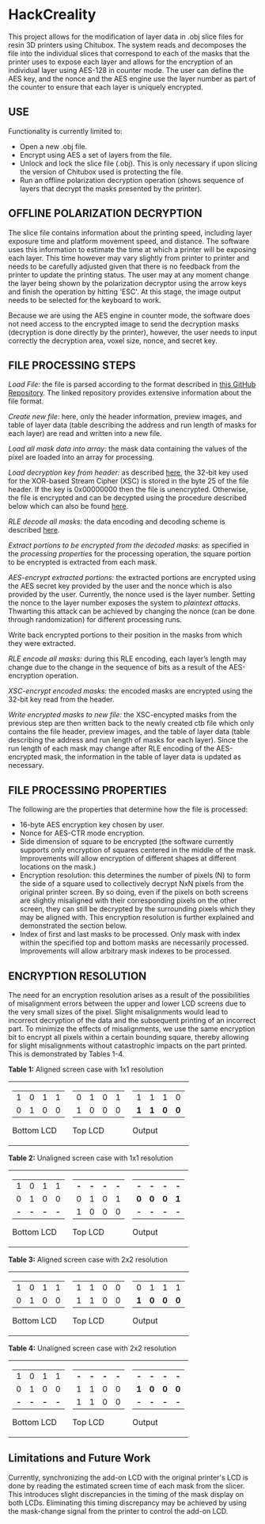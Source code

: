 # HackCreality
This project allows for the modification of layer data in .obj slice files for resin 3D printers using Chitubox. The system reads and decomposes the file into the individual slices that correspond to each of the masks that the printer uses to expose each layer and allows for the encryption of an individual layer using AES-128 in counter mode. The user can define the AES key, and the nonce and the AES engine use the layer number as part of the counter to ensure that each layer is uniquely encrypted.

## USE
Functionality is currently limited to:
- Open a new .obj file.
- Encrypt using AES a set of layers from the file.
- Unlock and lock the slice file (.obj). This is only necessary if upon slicing the version of Chitubox used is protecting the file.
- Run an offline polarization decryption operation (shows sequence of layers that decrypt the masks presented by the printer).

## OFFLINE POLARIZATION DECRYPTION
The slice file contains information about the printing speed, including layer exposure time and platform movement speed, and distance. The software uses this information to estimate the time at which a printer will be exposing each layer.
This time however may vary slightly from printer to printer and needs to be carefully adjusted given that there is no feedback from the printer to update the printing status. The user may at any moment change the layer being shown by the polarization decryptor using the arrow keys and finish the operation by hitting 'ESC'.
At this stage, the image output needs to be selected for the keyboard to work.

Because we are using the AES engine in counter mode, the software does not need access to the encrypted image to send the decryption masks (decryption is done directly by the printer), however, the user needs to input correctly the decryption area, voxel size, nonce, and secret key.


<!-----

Yay, no errors, warnings, or alerts!

Conversion time: 0.928 seconds.


Using this Markdown file:

1. Paste this output into your source file.
2. See the notes and action items below regarding this conversion run.
3. Check the rendered output (headings, lists, code blocks, tables) for proper
   formatting and use a linkchecker before you publish this page.

Conversion notes:

* Docs to Markdown version 1.0β33
* Tue Jun 07 2022 09:33:49 GMT-0700 (PDT)
* Source doc: randz
* Tables are currently converted to HTML tables.
----->


## FILE PROCESSING STEPS

_Load File:_ the file is parsed according to the format described in [this GitHub Repository](https://github.com/cbiffle/catibo/blob/master/doc/cbddlp-ctb.adoc). The linked repository provides extensive information about the file format.

_Create new file_: here, only the header information, preview images, and table of layer data (table describing the address and run length of masks for each layer) are read and written into a new file.

_Load all mask data into array:_ the mask data containing the values of the pixel are loaded into an array for processing.

_Load decryption key from header:_ as described [here](https://github.com/cbiffle/catibo/blob/master/doc/cbddlp-ctb.adoc), the 32-bit key used for the XOR-based Stream Cipher (XSC) is stored in the byte 25 of the file header. If the key is 0x00000000 then the file is unencrypted. Otherwise, the file is encrypted and can be decypted using the procedure described below which can also be found [here](https://github.com/cbiffle/catibo/blob/master/doc/cbddlp-ctb.adoc).

_RLE decode all masks:_ the data encoding and decoding scheme is described [here](https://github.com/cbiffle/catibo/blob/master/doc/cbddlp-ctb.adoc).

_Extract portions to be encrypted from the decoded masks:_ as specified in the _processing properties_ for the processing operation, the square portion to be encrypted is extracted from each mask.

_AES-encrypt extracted portions:_ the extracted portions are encrypted using the AES secret key provided by the user and the nonce which is also provided by the user. Currently, the nonce used is the layer number. Setting the nonce to the layer number exposes the system to _plaintext attacks_. Thwarting this attack can be achieved by changing the nonce (can be done through randomization) for different processing runs.

Write back encrypted portions to their position in the masks from which they were extracted.

_RLE encode all masks:_ during this RLE encoding, each layer’s length may change due to the change in the sequence of bits as a result of the AES-encryption operation.

_XSC-encrypt encoded masks:_ the encoded masks are encrypted using the 32-bit key read from the header.

_Write encrypted masks to new file:_ the XSC-encypted masks from the previous step are then written back to the newly created ctb file which only contains the file header, preview images, and the table of layer data (table describing the address and run length of masks for each layer). Since the run length of each mask may change after RLE encoding of the AES-encrypted mask, the information in the table of layer data is updated as necessary.

## FILE PROCESSING PROPERTIES

The following are the properties that determine how the file is processed:

* 16-byte AES encryption key chosen by user.
* Nonce for AES-CTR mode encryption.
* Side dimension of square to be encrypted (the software currently supports only encryption of squares centered in the middle of the mask. Improvements will allow encryption of different shapes at different locations on the mask.)
* Encryption resolution: this determines the number of pixels (N) to form the side of a square used to collectively decrypt NxN pixels from the original printer screen. By so doing, even if the pixels on both screens are slightly misaligned with their corresponding pixels on the other screen, they can still be decrypted by the surrounding pixels which they may be aligned with. This encryption resolution is further explained and demonstrated the section below.
* Index of first and last masks to be processed. Only mask with index within the specified top and bottom masks are necessarily processed. Improvements will allow arbitrary mask indexes to be processed.

## ENCRYPTION RESOLUTION

The need for an encryption resolution arises as a result of the possibilities of misalignment errors between the upper and lower LCD screens due to the very small sizes of the pixel. Slight misalignments would lead to incorrect decryption of the data and the subsequent printing of an incorrect part. To minimize the effects of misalignments, we use the same encryption bit to encrypt all pixels within a certain bounding square, thereby allowing for slight misalignments without catastrophic impacts on the part printed. This is demonstrated by Tables 1-4.

**Table 1:** Aligned screen case with 1x1 resolution


<table>
  <tr>
   <td>

<table>
  <tr>
   <td>1
   </td>
   <td>0
   </td>
   <td>1
   </td>
   <td>1
   </td>
  </tr>
  <tr>
   <td>0
   </td>
   <td>1
   </td>
   <td>0
   </td>
   <td>0
   </td>
  </tr>
</table>


Bottom LCD

   </td>
   <td>

<table>
  <tr>
   <td>0
   </td>
   <td>1
   </td>
   <td>0
   </td>
   <td>1
   </td>
  </tr>
  <tr>
   <td>1
   </td>
   <td>0
   </td>
   <td>0
   </td>
   <td>0
   </td>
  </tr>
</table>


Top LCD

   </td>
   <td>

<table>
  <tr>
   <td>1
   </td>
   <td>1
   </td>
   <td>1
   </td>
   <td>0
   </td>
  </tr>
  <tr>
   <td><strong>1</strong>
   </td>
   <td><strong>1</strong>
   </td>
   <td><strong>0</strong>
   </td>
   <td><strong>0</strong>
   </td>
  </tr>
</table>


Output

   </td>
  </tr>
</table>


**Table 2:** Unaligned screen case with 1x1 resolution


<table>
  <tr>
   <td>

<table>
  <tr>
   <td>1
   </td>
   <td>0
   </td>
   <td>1
   </td>
   <td>1
   </td>
  </tr>
  <tr>
   <td>0
   </td>
   <td>1
   </td>
   <td>0
   </td>
   <td>0
   </td>
  </tr>
  <tr>
   <td><strong>-</strong>
   </td>
   <td><strong>-</strong>
   </td>
   <td><strong>-</strong>
   </td>
   <td><strong>-</strong>
   </td>
  </tr>
</table>


Bottom LCD

   </td>
   <td>

<table>
  <tr>
   <td><strong>-</strong>
   </td>
   <td><strong>-</strong>
   </td>
   <td><strong>-</strong>
   </td>
   <td><strong>-</strong>
   </td>
  </tr>
  <tr>
   <td>0
   </td>
   <td>1
   </td>
   <td>0
   </td>
   <td>1
   </td>
  </tr>
  <tr>
   <td>1
   </td>
   <td>0
   </td>
   <td>0
   </td>
   <td>0
   </td>
  </tr>
</table>


Top LCD

   </td>
   <td>

<table>
  <tr>
   <td><strong>-</strong>
   </td>
   <td><strong>-</strong>
   </td>
   <td><strong>-</strong>
   </td>
   <td><strong>-</strong>
   </td>
  </tr>
  <tr>
   <td><strong>0</strong>
   </td>
   <td><strong>0</strong>
   </td>
   <td><strong>0</strong>
   </td>
   <td><strong>1</strong>
   </td>
  </tr>
  <tr>
   <td><strong>-</strong>
   </td>
   <td><strong>-</strong>
   </td>
   <td><strong>-</strong>
   </td>
   <td><strong>-</strong>
   </td>
  </tr>
</table>


Output

   </td>
  </tr>
</table>


**Table 3:** Aligned screen case with 2x2 resolution


<table>
  <tr>
   <td>

<table>
  <tr>
   <td>1
   </td>
   <td>0
   </td>
   <td>1
   </td>
   <td>1
   </td>
  </tr>
  <tr>
   <td>0
   </td>
   <td>1
   </td>
   <td>0
   </td>
   <td>0
   </td>
  </tr>
</table>


Bottom LCD

   </td>
   <td>

<table>
  <tr>
   <td>1
   </td>
   <td>1
   </td>
   <td>0
   </td>
   <td>0
   </td>
  </tr>
  <tr>
   <td>1
   </td>
   <td>1
   </td>
   <td>0
   </td>
   <td>0
   </td>
  </tr>
</table>


Top LCD

   </td>
   <td>

<table>
  <tr>
   <td>0
   </td>
   <td>1
   </td>
   <td>1
   </td>
   <td>1
   </td>
  </tr>
  <tr>
   <td><strong>1</strong>
   </td>
   <td><strong>0</strong>
   </td>
   <td><strong>0</strong>
   </td>
   <td><strong>0</strong>
   </td>
  </tr>
</table>


Output

   </td>
  </tr>
</table>


**Table 4:** Unaligned screen case with 2x2 resolution


<table>
  <tr>
   <td>

<table>
  <tr>
   <td>1
   </td>
   <td>0
   </td>
   <td>1
   </td>
   <td>1
   </td>
  </tr>
  <tr>
   <td>0
   </td>
   <td>1
   </td>
   <td>0
   </td>
   <td>0
   </td>
  </tr>
  <tr>
   <td><strong>-</strong>
   </td>
   <td><strong>-</strong>
   </td>
   <td><strong>-</strong>
   </td>
   <td><strong>-</strong>
   </td>
  </tr>
</table>


Bottom LCD

   </td>
   <td>

<table>
  <tr>
   <td><strong>-</strong>
   </td>
   <td><strong>-</strong>
   </td>
   <td><strong>-</strong>
   </td>
   <td><strong>-</strong>
   </td>
  </tr>
  <tr>
   <td>1
   </td>
   <td>1
   </td>
   <td>0
   </td>
   <td>0
   </td>
  </tr>
  <tr>
   <td>1
   </td>
   <td>1
   </td>
   <td>0
   </td>
   <td>0
   </td>
  </tr>
</table>


Top LCD

   </td>
   <td>

<table>
  <tr>
   <td><strong>-</strong>
   </td>
   <td><strong>-</strong>
   </td>
   <td><strong>-</strong>
   </td>
   <td><strong>-</strong>
   </td>
  </tr>
  <tr>
   <td><strong>1</strong>
   </td>
   <td><strong>0</strong>
   </td>
   <td><strong>0</strong>
   </td>
   <td><strong>0</strong>
   </td>
  </tr>
  <tr>
   <td><strong>-</strong>
   </td>
   <td><strong>-</strong>
   </td>
   <td><strong>-</strong>
   </td>
   <td><strong>-</strong>
   </td>
  </tr>
</table>


Output

   </td>
  </tr>
</table>





## Limitations and Future Work

Currently, synchronizing the add-on LCD with the original printer's LCD is done by reading the estimated screen time of each mask from the slicer. This introduces slight discrepancies in the timing of the mask display on both LCDs. Eliminating this timing discrepancy may be achieved by using the mask-change signal from the printer to control the add-on LCD.